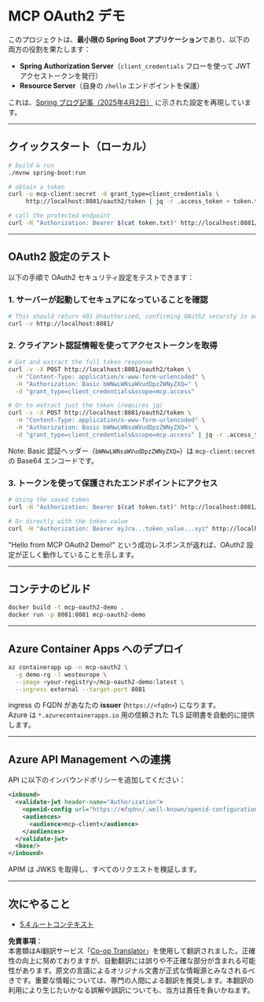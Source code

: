 <!--
CO_OP_TRANSLATOR_METADATA:
{
  "original_hash": "0a7083e660ca0d85fd6a947514c61993",
  "translation_date": "2025-07-14T00:40:34+00:00",
  "source_file": "05-AdvancedTopics/mcp-oauth2-demo/README.md",
  "language_code": "ja"
}
-->
# MCP OAuth2 デモ

このプロジェクトは、**最小限の Spring Boot アプリケーション**であり、以下の両方の役割を果たします：

* **Spring Authorization Server**（`client_credentials` フローを使って JWT アクセストークンを発行）  
* **Resource Server**（自身の `/hello` エンドポイントを保護）

これは、[Spring ブログ記事（2025年4月2日）](https://spring.io/blog/2025/04/02/mcp-server-oauth2) に示された設定を再現しています。

---

## クイックスタート（ローカル）

```bash
# build & run
./mvnw spring-boot:run

# obtain a token
curl -u mcp-client:secret -d grant_type=client_credentials \
     http://localhost:8081/oauth2/token | jq -r .access_token > token.txt

# call the protected endpoint
curl -H "Authorization: Bearer $(cat token.txt)" http://localhost:8081/hello
```

---

## OAuth2 設定のテスト

以下の手順で OAuth2 セキュリティ設定をテストできます：

### 1. サーバーが起動してセキュアになっていることを確認

```bash
# This should return 401 Unauthorized, confirming OAuth2 security is active
curl -v http://localhost:8081/
```

### 2. クライアント認証情報を使ってアクセストークンを取得

```bash
# Get and extract the full token response
curl -v -X POST http://localhost:8081/oauth2/token \
  -H "Content-Type: application/x-www-form-urlencoded" \
  -H "Authorization: Basic bWNwLWNsaWVudDpzZWNyZXQ=" \
  -d "grant_type=client_credentials&scope=mcp.access"

# Or to extract just the token (requires jq)
curl -s -X POST http://localhost:8081/oauth2/token \
  -H "Content-Type: application/x-www-form-urlencoded" \
  -H "Authorization: Basic bWNwLWNsaWVudDpzZWNyZXQ=" \
  -d "grant_type=client_credentials&scope=mcp.access" | jq -r .access_token > token.txt
```

Note: Basic 認証ヘッダー（`bWNwLWNsaWVudDpzZWNyZXQ=`）は `mcp-client:secret` の Base64 エンコードです。

### 3. トークンを使って保護されたエンドポイントにアクセス

```bash
# Using the saved token
curl -H "Authorization: Bearer $(cat token.txt)" http://localhost:8081/hello

# Or directly with the token value
curl -H "Authorization: Bearer eyJra...token_value...xyz" http://localhost:8081/hello
```

"Hello from MCP OAuth2 Demo!" という成功レスポンスが返れば、OAuth2 設定が正しく動作していることを示します。

---

## コンテナのビルド

```bash
docker build -t mcp-oauth2-demo .
docker run -p 8081:8081 mcp-oauth2-demo
```

---

## **Azure Container Apps** へのデプロイ

```bash
az containerapp up -n mcp-oauth2 \
  -g demo-rg -l westeurope \
  --image <your-registry>/mcp-oauth2-demo:latest \
  --ingress external --target-port 8081
```

ingress の FQDN があなたの **issuer** (`https://<fqdn>`) になります。  
Azure は `*.azurecontainerapps.io` 用の信頼された TLS 証明書を自動的に提供します。

---

## **Azure API Management** への連携

API に以下のインバウンドポリシーを追加してください：

```xml
<inbound>
  <validate-jwt header-name="Authorization">
    <openid-config url="https://<fqdn>/.well-known/openid-configuration"/>
    <audiences>
      <audience>mcp-client</audience>
    </audiences>
  </validate-jwt>
  <base/>
</inbound>
```

APIM は JWKS を取得し、すべてのリクエストを検証します。

---

## 次にやること

- [5.4 ルートコンテキスト](../mcp-root-contexts/README.md)

**免責事項**：  
本書類はAI翻訳サービス「[Co-op Translator](https://github.com/Azure/co-op-translator)」を使用して翻訳されました。正確性の向上に努めておりますが、自動翻訳には誤りや不正確な部分が含まれる可能性があります。原文の言語によるオリジナル文書が正式な情報源とみなされるべきです。重要な情報については、専門の人間による翻訳を推奨します。本翻訳の利用により生じたいかなる誤解や誤訳についても、当方は責任を負いかねます。